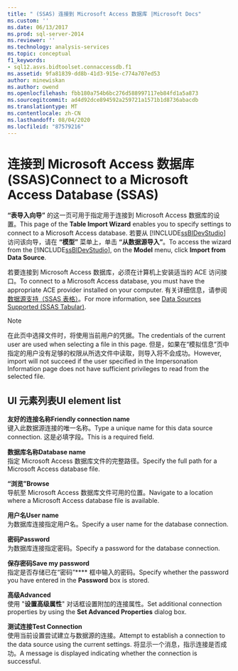 ```yaml
---
title: " (SSAS) 连接到 Microsoft Access 数据库 |Microsoft Docs"
ms.custom: ''
ms.date: 06/13/2017
ms.prod: sql-server-2014
ms.reviewer: ''
ms.technology: analysis-services
ms.topic: conceptual
f1_keywords:
- sql12.asvs.bidtoolset.connaccessdb.f1
ms.assetid: 9fa81839-dd8b-41d3-915e-c774a707ed53
author: minewiskan
ms.author: owend
ms.openlocfilehash: fbb180a754b6bc276d588997117eb84fd1a5a873
ms.sourcegitcommit: ad4d92dce894592a259721a1571b1d8736abacdb
ms.translationtype: MT
ms.contentlocale: zh-CN
ms.lasthandoff: 08/04/2020
ms.locfileid: "87579216"
---
```

# <a name="connect-to-a-microsoft-access-database-ssas"></a><span data-ttu-id="b2f98-102">连接到 Microsoft Access 数据库 (SSAS)</span><span class="sxs-lookup"><span data-stu-id="b2f98-102">Connect to a Microsoft Access Database (SSAS)</span></span>
  <span data-ttu-id="b2f98-103">**“表导入向导”** 的这一页可用于指定用于连接到 Microsoft Access 数据库的设置。</span><span class="sxs-lookup"><span data-stu-id="b2f98-103">This page of the **Table Import Wizard** enables you to specify settings to connect to a Microsoft Access database.</span></span> <span data-ttu-id="b2f98-104">若要从 [!INCLUDE[ssBIDevStudio](../includes/ssbidevstudio-md.md)]访问该向导，请在 **“模型”** 菜单上，单击 **“从数据源导入”**。</span><span class="sxs-lookup"><span data-stu-id="b2f98-104">To access the wizard from the [!INCLUDE[ssBIDevStudio](../includes/ssbidevstudio-md.md)], on the **Model** menu, click **Import from Data Source**.</span></span>  
  
 <span data-ttu-id="b2f98-105">若要连接到 Microsoft Access 数据库，必须在计算机上安装适当的 ACE 访问接口。</span><span class="sxs-lookup"><span data-stu-id="b2f98-105">To connect to a Microsoft Access database, you must have the appropriate ACE provider installed on your computer.</span></span> <span data-ttu-id="b2f98-106">有关详细信息，请参阅[数据源支持（SSAS 表格）](tabular-models/data-sources-supported-ssas-tabular.md)。</span><span class="sxs-lookup"><span data-stu-id="b2f98-106">For more information, see [Data Sources Supported &#40;SSAS Tabular&#41;](tabular-models/data-sources-supported-ssas-tabular.md).</span></span>  
  
> [!NOTE]  
>  <span data-ttu-id="b2f98-107">在此页中选择文件时，将使用当前用户的凭据。</span><span class="sxs-lookup"><span data-stu-id="b2f98-107">The credentials of the current user are used when selecting a file in this page.</span></span> <span data-ttu-id="b2f98-108">但是，如果在“模拟信息”页中指定的用户没有足够的权限从所选文件中读取，则导入将不会成功。</span><span class="sxs-lookup"><span data-stu-id="b2f98-108">However, import will not succeed if the user specified in the Impersonation Information page does not have sufficient privileges to read from the selected file.</span></span>  
  
## <a name="ui-element-list"></a><span data-ttu-id="b2f98-109">UI 元素列表</span><span class="sxs-lookup"><span data-stu-id="b2f98-109">UI element list</span></span>  
 <span data-ttu-id="b2f98-110">**友好的连接名称**</span><span class="sxs-lookup"><span data-stu-id="b2f98-110">**Friendly connection name**</span></span>  
 <span data-ttu-id="b2f98-111">键入此数据源连接的唯一名称。</span><span class="sxs-lookup"><span data-stu-id="b2f98-111">Type a unique name for this data source connection.</span></span> <span data-ttu-id="b2f98-112">这是必填字段。</span><span class="sxs-lookup"><span data-stu-id="b2f98-112">This is a required field.</span></span>  
  
 <span data-ttu-id="b2f98-113">**数据库名称**</span><span class="sxs-lookup"><span data-stu-id="b2f98-113">**Database name**</span></span>  
 <span data-ttu-id="b2f98-114">指定 Microsoft Access 数据库文件的完整路径。</span><span class="sxs-lookup"><span data-stu-id="b2f98-114">Specify the full path for a Microsoft Access database file.</span></span>  
  
 <span data-ttu-id="b2f98-115">**“浏览”**</span><span class="sxs-lookup"><span data-stu-id="b2f98-115">**Browse**</span></span>  
 <span data-ttu-id="b2f98-116">导航至 Microsoft Access 数据库文件可用的位置。</span><span class="sxs-lookup"><span data-stu-id="b2f98-116">Navigate to a location where a Microsoft Access database file is available.</span></span>  
  
 <span data-ttu-id="b2f98-117">**用户名**</span><span class="sxs-lookup"><span data-stu-id="b2f98-117">**User name**</span></span>  
 <span data-ttu-id="b2f98-118">为数据库连接指定用户名。</span><span class="sxs-lookup"><span data-stu-id="b2f98-118">Specify a user name for the database connection.</span></span>  
  
 <span data-ttu-id="b2f98-119">**密码**</span><span class="sxs-lookup"><span data-stu-id="b2f98-119">**Password**</span></span>  
 <span data-ttu-id="b2f98-120">为数据库连接指定密码。</span><span class="sxs-lookup"><span data-stu-id="b2f98-120">Specify a password for the database connection.</span></span>  
  
 <span data-ttu-id="b2f98-121">**保存密码**</span><span class="sxs-lookup"><span data-stu-id="b2f98-121">**Save my password**</span></span>  
 <span data-ttu-id="b2f98-122">指定是否存储已在“密码”\*\*\*\* 框中输入的密码。</span><span class="sxs-lookup"><span data-stu-id="b2f98-122">Specify whether the password you have entered in the **Password** box is stored.</span></span>  
  
 <span data-ttu-id="b2f98-123">**高级**</span><span class="sxs-lookup"><span data-stu-id="b2f98-123">**Advanced**</span></span>  
 <span data-ttu-id="b2f98-124">使用 "**设置高级属性**" 对话框设置附加的连接属性。</span><span class="sxs-lookup"><span data-stu-id="b2f98-124">Set additional connection properties by using the **Set Advanced Properties** dialog box.</span></span>  
  
 <span data-ttu-id="b2f98-125">**测试连接**</span><span class="sxs-lookup"><span data-stu-id="b2f98-125">**Test Connection**</span></span>  
 <span data-ttu-id="b2f98-126">使用当前设置尝试建立与数据源的连接。</span><span class="sxs-lookup"><span data-stu-id="b2f98-126">Attempt to establish a connection to the data source using the current settings.</span></span> <span data-ttu-id="b2f98-127">将显示一个消息，指示连接是否成功。</span><span class="sxs-lookup"><span data-stu-id="b2f98-127">A message is displayed indicating whether the connection is successful.</span></span>  
  
  
